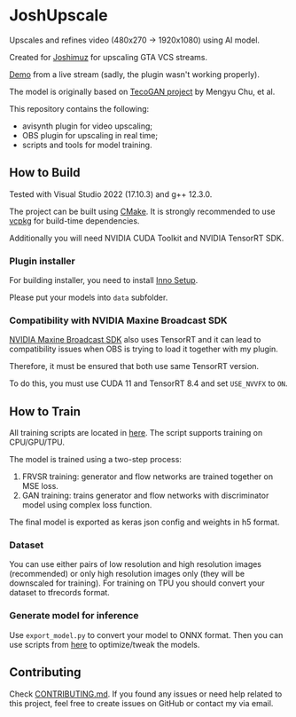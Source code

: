 # JoshUpscale

Upscales and refines video (480x270 -> 1920x1080) using AI model.

Created for [Joshimuz](https://joshimuz.com) for upscaling GTA VCS streams.

[Demo](https://youtu.be/54DmF-qzqFY) from a live stream (sadly, the plugin wasn't working properly).

The model is originally based on [TecoGAN project](https://github.com/thunil/TecoGAN) by Mengyu Chu, et al.

This repository contains the following:

- avisynth plugin for video upscaling;
- OBS plugin for upscaling in real time;
- scripts and tools for model training.

## How to Build

Tested with Visual Studio 2022 (17.10.3) and g++ 12.3.0.

The project can be built using [CMake](https://cmake.org/). It is strongly recommended to use [vcpkg](https://vcpkg.io/) for build-time dependencies.

Additionally you will need NVIDIA CUDA Toolkit and NVIDIA TensorRT SDK.

### Plugin installer

For building installer, you need to install [Inno Setup](https://jrsoftware.org/isinfo.php).

Please put your models into `data` subfolder.

### Compatibility with NVIDIA Maxine Broadcast SDK

[NVIDIA Maxine Broadcast  SDK](https://www.nvidia.com/en-us/geforce/broadcasting/broadcast-sdk/resources/) also uses TensorRT and it can lead to compatibility issues when OBS is trying to load it together with my plugin.

Therefore, it must be ensured that both use same TensorRT version.

To do this, you must use CUDA 11 and TensorRT 8.4 and set `USE_NVVFX` to `ON`.

## How to Train

All training scripts are located in [here](./scripts/training). The script supports training on CPU/GPU/TPU.

The model is trained using a two-step process:
1. FRVSR training: generator and flow networks are trained together on MSE loss.
2. GAN training: trains generator and flow networks with discriminator model using complex loss function.

The final model is exported as keras json config and weights in h5 format.

### Dataset

You can use either pairs of low resolution and high resolution images (recommended) or only high resolution images only (they will be downscaled for training). For training on TPU you should convert your dataset to tfrecords format.

### Generate model for inference

Use `export_model.py` to convert your model to ONNX format. Then you can use scripts from [here](./scripts/inference/) to optimize/tweak the models.

## Contributing

Check [CONTRIBUTING.md](CONTRIBUTING.md). If you found any issues or need help related to this project, feel free to create issues on GitHub or contact my via email.
